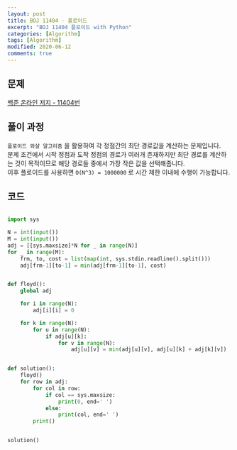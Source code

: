 ```yaml
---
layout: post
title: BOJ 11404 - 플로이드
excerpt: "BOJ 11404 플로이드 with Python"
categories: [Algorithm]
tags: [Algorithm]
modified: 2020-06-12
comments: true
---
```


## 문제
[백준 온라인 저지 - 11404번](https://www.acmicpc.net/problem/11404)

## 풀이 과정
`플로이드 와샬 알고리즘` 을 활용하여 각 정점간의 최단 경로값을 계산하는 문제입니다. <br>
문제 조건에서 시작 정점과 도착 정점의 경로가 여러개 존재하지만 최단 경로를 계산하는 것이 목적이므로 해당 경로들 중에서 가장 작은 값을 선택해줍니다. <br>
이후 플로이드를 사용하면 `O(N^3) = 1000000` 로 시간 제한 이내에 수행이 가능합니다. <br>



## 코드

~~~ python

import sys

N = int(input())
M = int(input())
adj = [[sys.maxsize]*N for _ in range(N)]
for _ in range(M):
    frm, to, cost = list(map(int, sys.stdin.readline().split()))
    adj[frm-1][to-1] = min(adj[frm-1][to-1], cost)


def floyd():
    global adj

    for i in range(N):
        adj[i][i] = 0

    for k in range(N):
        for u in range(N):
            if adj[u][k]:
                for v in range(N):
                    adj[u][v] = min(adj[u][v], adj[u][k] + adj[k][v])


def solution():
    floyd()
    for row in adj:
        for col in row:
            if col == sys.maxsize:
                print(0, end=' ')
            else:
                print(col, end=' ')
        print()


solution()

~~~